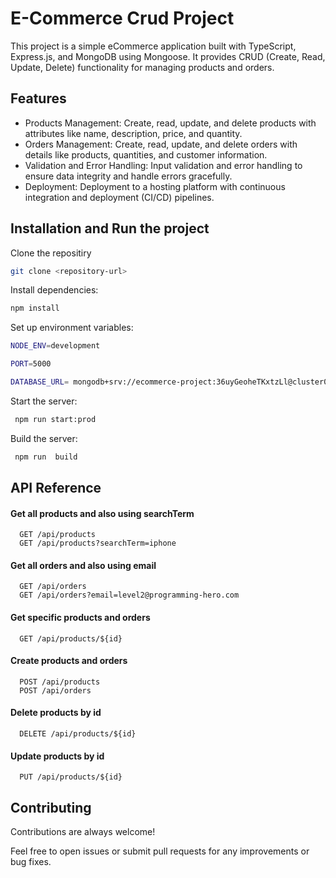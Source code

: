 
# E-Commerce Crud Project

This project is a simple eCommerce application built with TypeScript, Express.js, and MongoDB using Mongoose. It provides CRUD (Create, Read, Update, Delete) functionality for managing products and orders.


## Features

-  Products Management: Create, read, update, and delete products with attributes like name, description, price, and quantity.
- Orders Management: Create, read, update, and delete orders with details like products, quantities, and customer information.
- Validation and Error Handling: Input validation and error handling to ensure data integrity and handle errors gracefully.
- Deployment: Deployment to a hosting platform with continuous integration and deployment (CI/CD) pipelines.
 


## Installation and Run the project

Clone the repositiry

```bash
git clone <repository-url>
```

Install dependencies:

```bash
npm install
```

Set up environment variables:

```bash
NODE_ENV=development

PORT=5000

DATABASE_URL= mongodb+srv://ecommerce-project:36uyGeoheTKxtzLl@cluster0.843endu.mongodb.net/ecommerce-project?retryWrites=true&w=majority&appName=Cluster0
``` 

Start the server:

```bash
 npm run start:prod
```
Build the server:

```bash
 npm run  build
```
## API Reference

#### Get all products and also using searchTerm  

```http
  GET /api/products
  GET /api/products?searchTerm=iphone
```

 #### Get all  orders and  also using  email  

```http
  GET /api/orders
  GET /api/orders?email=level2@programming-hero.com

```


#### Get specific products and orders

```http
  GET /api/products/${id}
```

 ####  Create products and orders

```http
  POST /api/products
  POST /api/orders
```

 
 ####  Delete products by id 

```http
  DELETE /api/products/${id}

```

 ####  Update products by id 

```http
  PUT /api/products/${id}
```

 
## Contributing

Contributions are always welcome!

  Feel free to open issues or submit pull requests for any improvements or bug fixes.

 

